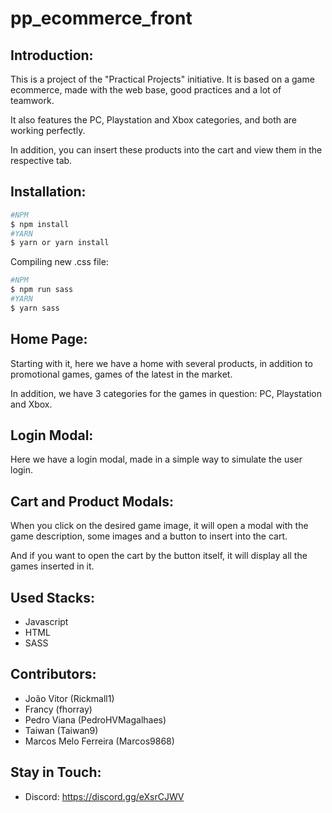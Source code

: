 # pp_ecommerce_front

## Introduction:

This is a project of the "Practical Projects" initiative. It is based on a game ecommerce, made with the web base, good practices and a lot of teamwork.

It also features the PC, Playstation and Xbox categories, and both are working perfectly. 

In addition, you can insert these products into the cart and view them in the respective tab.

## Installation:

```bash
#NPM
$ npm install
#YARN
$ yarn or yarn install
```

Compiling new .css file:

```bash
#NPM
$ npm run sass
#YARN
$ yarn sass
```

## Home Page:

Starting with it, here we have a home with several products, in addition to promotional games, games of the latest in the market.

In addition, we have 3 categories for the games in question: PC, Playstation and Xbox.

## Login Modal:

Here we have a login modal, made in a simple way to simulate the user login.

## Cart and Product Modals:

When you click on the desired game image, it will open a modal with the game description, some images and a button to insert into the cart.

And if you want to open the cart by the button itself, it will display all the games inserted in it.

## Used Stacks:

- Javascript
- HTML
- SASS

## Contributors:

- João Vitor (Rickmall1)
- Francy (fhorray)
- Pedro Viana (PedroHVMagalhaes)
- Taiwan (Taiwan9)
- Marcos Melo Ferreira (Marcos9868)

## Stay in Touch:

- Discord: https://discord.gg/eXsrCJWV